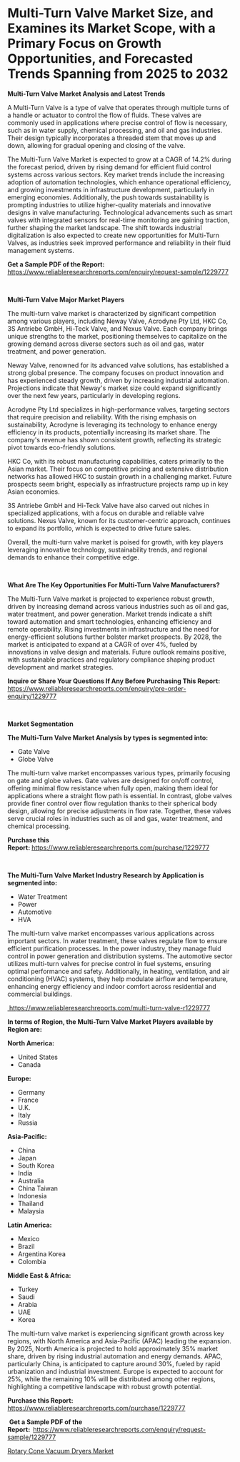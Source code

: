 <p><h1>Multi-Turn Valve Market Size, and Examines its Market Scope, with a Primary Focus on Growth Opportunities, and Forecasted Trends Spanning from 2025 to 2032</h1></p><p><strong>Multi-Turn Valve Market Analysis and Latest Trends</strong></p>
<p><p>A Multi-Turn Valve is a type of valve that operates through multiple turns of a handle or actuator to control the flow of fluids. These valves are commonly used in applications where precise control of flow is necessary, such as in water supply, chemical processing, and oil and gas industries. Their design typically incorporates a threaded stem that moves up and down, allowing for gradual opening and closing of the valve.</p><p>The Multi-Turn Valve Market is expected to grow at a CAGR of 14.2% during the forecast period, driven by rising demand for efficient fluid control systems across various sectors. Key market trends include the increasing adoption of automation technologies, which enhance operational efficiency, and growing investments in infrastructure development, particularly in emerging economies. Additionally, the push towards sustainability is prompting industries to utilize higher-quality materials and innovative designs in valve manufacturing. Technological advancements such as smart valves with integrated sensors for real-time monitoring are gaining traction, further shaping the market landscape. The shift towards industrial digitalization is also expected to create new opportunities for Multi-Turn Valves, as industries seek improved performance and reliability in their fluid management systems.</p></p>
<p><strong>Get a Sample PDF of the Report:&nbsp;</strong> <a href="https://www.reliableresearchreports.com/enquiry/request-sample/1229777?utm_campaign=3557&utm_medium=2&utm_source=Github&utm_content=ia&utm_term=12042025&utm_id=multi-turn-valve">https://www.reliableresearchreports.com/enquiry/request-sample/1229777</a></p>
<p>&nbsp;</p>
<p><strong>Multi-Turn Valve Major Market Players</strong></p>
<p><p>The multi-turn valve market is characterized by significant competition among various players, including Neway Valve, Acrodyne Pty Ltd, HKC Co, 3S Antriebe GmbH, Hi-Teck Valve, and Nexus Valve. Each company brings unique strengths to the market, positioning themselves to capitalize on the growing demand across diverse sectors such as oil and gas, water treatment, and power generation.</p><p>Neway Valve, renowned for its advanced valve solutions, has established a strong global presence. The company focuses on product innovation and has experienced steady growth, driven by increasing industrial automation. Projections indicate that Neway's market size could expand significantly over the next few years, particularly in developing regions.</p><p>Acrodyne Pty Ltd specializes in high-performance valves, targeting sectors that require precision and reliability. With the rising emphasis on sustainability, Acrodyne is leveraging its technology to enhance energy efficiency in its products, potentially increasing its market share. The company's revenue has shown consistent growth, reflecting its strategic pivot towards eco-friendly solutions.</p><p>HKC Co, with its robust manufacturing capabilities, caters primarily to the Asian market. Their focus on competitive pricing and extensive distribution networks has allowed HKC to sustain growth in a challenging market. Future prospects seem bright, especially as infrastructure projects ramp up in key Asian economies.</p><p>3S Antriebe GmbH and Hi-Teck Valve have also carved out niches in specialized applications, with a focus on durable and reliable valve solutions. Nexus Valve, known for its customer-centric approach, continues to expand its portfolio, which is expected to drive future sales.</p><p>Overall, the multi-turn valve market is poised for growth, with key players leveraging innovative technology, sustainability trends, and regional demands to enhance their competitive edge.</p></p>
<p>&nbsp;</p>
<p><strong>What Are The Key Opportunities For Multi-Turn Valve Manufacturers?</strong></p>
<p><p>The Multi-Turn Valve market is projected to experience robust growth, driven by increasing demand across various industries such as oil and gas, water treatment, and power generation. Market trends indicate a shift toward automation and smart technologies, enhancing efficiency and remote operability. Rising investments in infrastructure and the need for energy-efficient solutions further bolster market prospects. By 2028, the market is anticipated to expand at a CAGR of over 4%, fueled by innovations in valve design and materials. Future outlook remains positive, with sustainable practices and regulatory compliance shaping product development and market strategies.</p></p>
<p><strong>Inquire or Share Your Questions If Any Before Purchasing This Report:</strong> <a href="https://www.reliableresearchreports.com/enquiry/pre-order-enquiry/1229777?utm_campaign=3557&utm_medium=2&utm_source=Github&utm_content=ia&utm_term=12042025&utm_id=multi-turn-valve">https://www.reliableresearchreports.com/enquiry/pre-order-enquiry/1229777</a></p>
<p>&nbsp;</p>
<p><strong>Market Segmentation</strong></p>
<p><strong>The Multi-Turn Valve Market Analysis by types is segmented into:</strong></p>
<p><ul><li>Gate Valve</li><li>Globe Valve</li></ul></p>
<p><p>The multi-turn valve market encompasses various types, primarily focusing on gate and globe valves. Gate valves are designed for on/off control, offering minimal flow resistance when fully open, making them ideal for applications where a straight flow path is essential. In contrast, globe valves provide finer control over flow regulation thanks to their spherical body design, allowing for precise adjustments in flow rate. Together, these valves serve crucial roles in industries such as oil and gas, water treatment, and chemical processing.</p></p>
<p><strong>Purchase this Report:&nbsp;</strong><a href="https://www.reliableresearchreports.com/purchase/1229777?utm_campaign=3557&utm_medium=2&utm_source=Github&utm_content=ia&utm_term=12042025&utm_id=multi-turn-valve">https://www.reliableresearchreports.com/purchase/1229777</a></p>
<p>&nbsp;</p>
<p><strong>The Multi-Turn Valve Market Industry Research by Application is segmented into:</strong></p>
<p><ul><li>Water Treatment</li><li>Power</li><li>Automotive</li><li>HVA</li></ul></p>
<p><p>The multi-turn valve market encompasses various applications across important sectors. In water treatment, these valves regulate flow to ensure efficient purification processes. In the power industry, they manage fluid control in power generation and distribution systems. The automotive sector utilizes multi-turn valves for precise control in fuel systems, ensuring optimal performance and safety. Additionally, in heating, ventilation, and air conditioning (HVAC) systems, they help modulate airflow and temperature, enhancing energy efficiency and indoor comfort across residential and commercial buildings.</p></p>
<p><a href="https://www.reliableresearchreports.com/multi-turn-valve-r1229777?utm_campaign=3557&utm_medium=2&utm_source=Github&utm_content=ia&utm_term=12042025&utm_id=multi-turn-valve">&nbsp;https://www.reliableresearchreports.com/multi-turn-valve-r1229777</a></p>
<p><strong>In terms of Region, the Multi-Turn Valve Market Players available by Region are:</strong></p>
<p>
    <p> <strong> North America: </strong>
        <ul>
            <li>United States</li>
            <li>Canada</li>
        </ul>
        </p> 
    <p> <strong> Europe: </strong>
        <ul>
            <li>Germany</li>
            <li>France</li>
            <li>U.K.</li>
            <li>Italy</li>
            <li>Russia</li>
        </ul>
        </p> 
    <p> <strong> Asia-Pacific: </strong>
        <ul>
            <li>China</li>
            <li>Japan</li>
            <li>South Korea</li>
            <li>India</li>
            <li>Australia</li>
            <li>China Taiwan</li>
            <li>Indonesia</li>
            <li>Thailand</li>
            <li>Malaysia</li>
        </ul>
        </p> 
    <p> <strong> Latin America: </strong>
        <ul>
            <li>Mexico</li>
            <li>Brazil</li>
            <li>Argentina Korea</li>
            <li>Colombia</li>
        </ul>
        </p> 
    <p> <strong> Middle East & Africa: </strong>
        <ul>
            <li>Turkey</li>
            <li>Saudi</li>
            <li>Arabia</li>
            <li>UAE</li>
            <li>Korea</li>
        </ul>
    </p>
    </p>
<p><p>The multi-turn valve market is experiencing significant growth across key regions, with North America and Asia-Pacific (APAC) leading the expansion. By 2025, North America is projected to hold approximately 35% market share, driven by rising industrial automation and energy demands. APAC, particularly China, is anticipated to capture around 30%, fueled by rapid urbanization and industrial investment. Europe is expected to account for 25%, while the remaining 10% will be distributed among other regions, highlighting a competitive landscape with robust growth potential.</p></p>
<p><strong>Purchase this Report: </strong><a href="https://www.reliableresearchreports.com/purchase/1229777?utm_campaign=3557&utm_medium=2&utm_source=Github&utm_content=ia&utm_term=12042025&utm_id=multi-turn-valve">https://www.reliableresearchreports.com/purchase/1229777</a></p>
<p>&nbsp;<strong>Get a Sample PDF of the Report:&nbsp;&nbsp;</strong><a href="https://www.reliableresearchreports.com/enquiry/request-sample/1229777?utm_campaign=3557&utm_medium=2&utm_source=Github&utm_content=ia&utm_term=12042025&utm_id=multi-turn-valve">https://www.reliableresearchreports.com/enquiry/request-sample/1229777</a></p>
<p><strong></strong></p>
<p><p><a href="https://github.com/darenph8er/Market-Research-Report-List-1/blob/main/rotary-cone-vacuum-dryers-market.md?utm_campaign=3557&utm_medium=2&utm_source=Github&utm_content=ia&utm_term=12042025&utm_id=multi-turn-valve">Rotary Cone Vacuum Dryers Market</a></p></p>